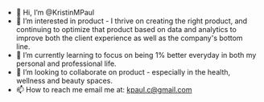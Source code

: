 - 👋 Hi, I’m @KristinMPaul
- 👀 I’m interested in product - I thrive on creating the right product, and continuing to optimize that product based on data and analytics to improve both the client experience as well as the company's bottom line.
- 🌱 I’m currently learning to focus on being 1% better everyday in both my personal and professional life.
- 💞️ I’m looking to collaborate on product - especially in the health, wellness and beauty spaces.
- 📫 How to reach me email me at: kpaul.c@gmail.com
<!---
KristinMPaul/KristinMPaul is a ✨ special ✨ repository because its `README.md` (this file) appears on your GitHub profile.
You can click the Preview link to take a look at your changes.
--->
